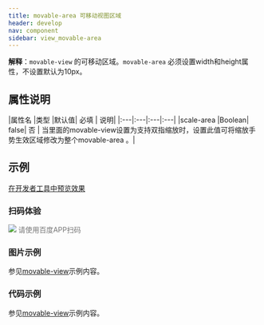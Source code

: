 ```yaml
---
title: movable-area 可移动视图区域
header: develop
nav: component
sidebar: view_movable-area
---
```

 

 


**解释**：`movable-view` 的可移动区域。`movable-area` 必须设置width和height属性，不设置默认为10px。

##  属性说明 

|属性名	|类型	|默认值| 必填 |	说明|
|:---|:---|:---|:---|
|scale-area	|Boolean|	false| 否 |	当里面的movable-view设置为支持双指缩放时，设置此值可将缩放手势生效区域修改为整个movable-area 。|

## 示例

<a href="swanide://fragment/652b9c504e4c01204a0257f3119c1f641577360578443" title="在开发者工具中预览效果" target="_self">在开发者工具中预览效果</a>

### 扫码体验

<div class='scan-code-container'>
    <img src="https://b.bdstatic.com/miniapp/assets/images/doc_demo/movableView.png" class="demo-qrcode-image" />
    <font color=#777 12px>请使用百度APP扫码</font>
</div>

###  图片示例 

参见[movable-view](https://smartprogram.baidu.com/docs/develop/component/view_movable-view/)示例内容。

###  代码示例 

参见[movable-view](https://smartprogram.baidu.com/docs/develop/component/view_movable-view/)示例内容。

